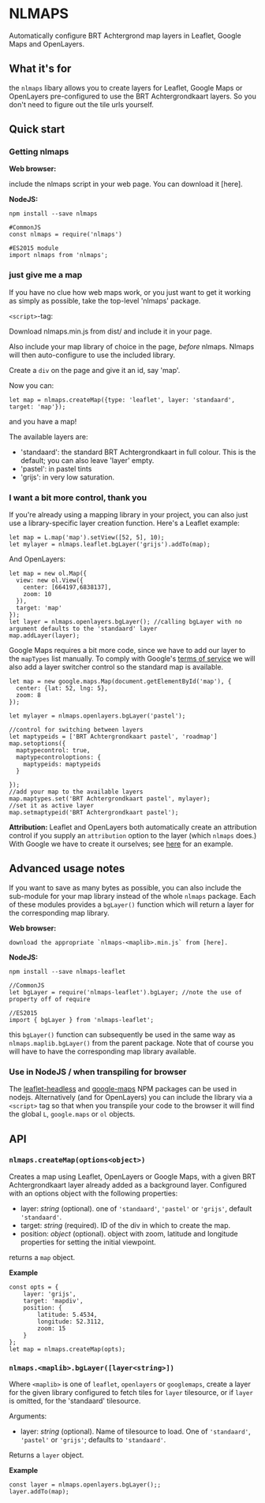 # NLMAPS

Automatically configure BRT Achtergrond map layers in Leaflet, Google Maps and OpenLayers.

## What it's for

the `nlmaps` libary allows you to create layers for Leaflet, Google Maps or OpenLayers pre-configured to use the BRT Achtergrondkaart layers. So you don't need to figure out the tile urls yourself.

## Quick start

### Getting nlmaps

**Web browser:**

include the nlmaps script in your web page. You can download it [here].

**NodeJS:**

    npm install --save nlmaps
    
    #CommonJS
    const nlmaps = require('nlmaps')

    #ES2015 module
    import nlmaps from 'nlmaps';


### just give me a map

If you have no clue how web maps work, or you just want to get it working as simply as possible, take the top-level 'nlmaps' package.

`<script>`-tag:

Download nlmaps.min.js from dist/ and include it in your page.

Also include your map library of choice in the page, _before_ nlmaps. Nlmaps will then auto-configure to use the included library.

Create a `div` on the page and give it an id, say 'map'.

Now you can:

    let map = nlmaps.createMap({type: 'leaflet', layer: 'standaard', target: 'map'});

and you have a map!

The available layers are:

 * 'standaard': the standard BRT Achtergrondkaart in full colour. This is the default; you can also leave 'layer' empty.
 * 'pastel': in pastel tints
 * 'grijs': in very low saturation.

### I want a bit more control, thank you

If you're already using a mapping library in your project, you can also just use a library-specific layer creation function. Here's a Leaflet example:

    let map = L.map('map').setView([52, 5], 10);
    let mylayer = nlmaps.leaflet.bgLayer('grijs').addTo(map);

And OpenLayers:

    let map = new ol.Map({
      view: new ol.View({
        center: [664197,6838137],
        zoom: 10
      }),
      target: 'map'
    });
    let layer = nlmaps.openlayers.bgLayer(); //calling bgLayer with no argument defaults to the 'standaard' layer
    map.addLayer(layer);

Google Maps requires a bit more code, since we have to add our layer to the `mapTypes` list manually. To comply with Google's [terms of service]() we will also add a layer switcher control so the standard map is available.

    let map = new google.maps.Map(document.getElementById('map'), {
      center: {lat: 52, lng: 5},
      zoom: 8
    });
    
    let mylayer = nlmaps.openlayers.bgLayer('pastel');
    
    //control for switching between layers
    let maptypeids = ['BRT Achtergrondkaart pastel', 'roadmap']
    map.setoptions({
      maptypecontrol: true,
      maptypecontroloptions: {
        maptypeids: maptypeids
      }

    });
    //add your map to the available layers
    map.maptypes.set('BRT Achtergrondkaart pastel', mylayer);
    //set it as active layer
    map.setmaptypeid('BRT Achtergrondkaart pastel');

**Attribution:** Leaflet and OpenLayers both automatically create an attribution control if you supply an `attribution` option to the layer (which `nlmaps` does.) With Google we have to create it ourselves; see [here]() for an example.


## Advanced usage notes

If you want to save as many bytes as possible, you can also include the sub-module for your map library instead of the whole `nlmaps` package. Each of these modules provides a `bgLayer()` function which will return a layer for the corresponding map library.

**Web browser:**

    download the appropriate `nlmaps-<maplib>.min.js` from [here].

**NodeJS:**

    npm install --save nlmaps-leaflet
    
    //CommonJS
    let bgLayer = require('nlmaps-leaflet').bgLayer; //note the use of property off of require
    
    //ES2015
    import { bgLayer } from 'nlmaps-leaflet';

this `bgLayer()` function can subsequently be used in the same way as `nlmaps.maplib.bgLayer()` from the parent package. Note that of course you will have to have the corresponding map library available.

### Use in NodeJS / when transpiling for browser
The [leaflet-headless](https://www.npmjs.com/package/leaflet-headless) and [google-maps](https://www.npmjs.com/package/google-maps) NPM packages can be used in nodejs. Alternatively (and for OpenLayers) you can include the library via a `<script>` tag so that when you transpile your code to the browser it will find the global `L`, `google.maps` or `ol` objects.

## API

### `nlmaps.createMap(options<object>)`
Creates a map using Leaflet, OpenLayers or Google Maps, with a given BRT Achtergrondkaart layer already added as a background layer. Configured with an options object with the following properties:

* layer: _string_ (optional). one of `'standaard'`, `'pastel'` or `'grijs'`, default `'standaard'`.
* target: _string_ (required). ID of the div in which to create the map.
* position: _object_ (optional). object with zoom, latitude and longitude properties for setting the initial viewpoint.

returns a `map` object.

**Example**

    const opts = {
        layer: 'grijs',
        target: 'mapdiv',
        position: {
            latitude: 5.4534,
            longitude: 52.3112,
            zoom: 15
        }
    };
    let map = nlmaps.createMap(opts);

### `nlmaps.<maplib>.bgLayer([layer<string>])`
Where `<maplib>` is one of `leaflet`, `openlayers` or `googlemaps`, create a layer for the given library configured to fetch tiles for `layer` tilesource, or if `layer` is omitted, for the 'standaard' tilesource.

Arguments:

* layer: _string_ (optional). Name of tilesource to load. One of `'standaard'`, `'pastel'` or `'grijs'`; defaults to `'standaard'`.

Returns a `layer` object.

**Example**

    const layer = nlmaps.openlayers.bgLayer();;
    layer.addTo(map);
